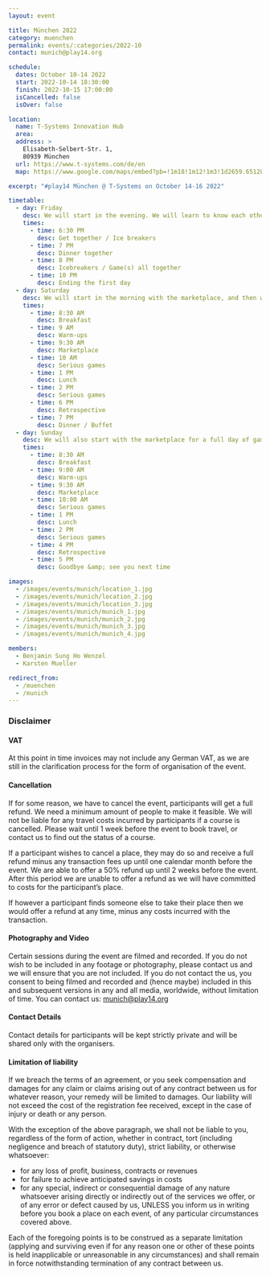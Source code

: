 ```yaml
---
layout: event

title: München 2022
category: muenchen
permalink: events/:categories/2022-10
contact: munich@play14.org

schedule:
  dates: October 10-14 2022
  start: 2022-10-14 18:30:00
  finish: 2022-10-15 17:00:00
  isCancelled: false
  isOver: false

location:
  name: T-Systems Innovation Hub
  area:
  address: >
    Elisabeth-Selbert-Str. 1, 
    80939 München
  url: https://www.t-systems.com/de/en
  map: https://www.google.com/maps/embed?pb=!1m18!1m12!1m3!1d2659.651283342336!2d11.590651316095562!3d48.194069979227876!2m3!1f0!2f0!3f0!3m2!1i1024!2i768!4f13.1!3m3!1m2!1s0x479e7415f48f145d%3A0x6c377604c3717130!2sT-Systems!5e0!3m2!1sen!2slu!4v1579341362536!5m2!1sen!2slu

excerpt: "#play14 München @ T-Systems on October 14-16 2022"

timetable:
  - day: Friday
    desc: We will start in the evening. We will learn to know each other and share a nice dinner all together. All times are approximated.
    times:
      - time: 6:30 PM
        desc: Get together / Ice breakers
      - time: 7 PM
        desc: Dinner together
      - time: 8 PM
        desc: Icebreakers / Game(s) all together
      - time: 10 PM
        desc: Ending the first day
  - day: Saturday
    desc: We will start in the morning with the marketplace, and then we will play games all day long. All times are approximated.
    times:
      - time: 8:30 AM
        desc: Breakfast
      - time: 9 AM
        desc: Warm-ups
      - time: 9:30 AM
        desc: Marketplace
      - time: 10 AM
        desc: Serious games
      - time: 1 PM
        desc: Lunch
      - time: 2 PM
        desc: Serious games
      - time: 6 PM
        desc: Retrospective
      - time: 7 PM
        desc: Dinner / Buffet
  - day: Sunday
    desc: We will also start with the marketplace for a full day of games. Whoever needs to catch a plane can leave earlier. All times are approximated.
    times:
      - time: 8:30 AM
        desc: Breakfast
      - time: 9:00 AM
        desc: Warm-ups
      - time: 9:30 AM
        desc: Marketplace
      - time: 10:00 AM
        desc: Serious games
      - time: 1 PM
        desc: Lunch
      - time: 2 PM
        desc: Serious games
      - time: 4 PM
        desc: Retrospective
      - time: 5 PM
        desc: Goodbye &amp; see you next time

images:
  - /images/events/munich/location_1.jpg
  - /images/events/munich/location_2.jpg
  - /images/events/munich/location_3.jpg
  - /images/events/munich/munich_1.jpg
  - /images/events/munich/munich_2.jpg
  - /images/events/munich/munich_3.jpg
  - /images/events/munich/munich_4.jpg

members:
  - Benjamin Sung Ho Wenzel
  - Karsten Mueller

redirect_from:
  - /muenchen
  - /munich
---
```


### Disclaimer

#### VAT

At this point in time invoices may not include any German VAT, as we are still in the clarification process for the form of organisation of the event.

#### Cancellation

If for some reason, we have to cancel the event, participants will get a full refund. We need a minimum amount of people to make it feasible. We will not be liable for any travel costs incurred by participants if a course is cancelled. Please wait until 1 week before the event to book travel, or contact us to find out the status of a course.

If a participant wishes to cancel a place, they may do so and receive a full refund minus any transaction fees up until one calendar month before the event. We are able to offer a 50% refund up until 2 weeks before the event. After this period we are unable to offer a refund as we will have committed to costs for the participant’s place.

If however a participant finds someone else to take their place then we would offer a refund at any time, minus any costs incurred with the transaction.

#### Photography and Video

Certain sessions during the event are filmed and recorded. If you do not wish to be included in any footage or photography, please contact us and we will ensure that you are not included. If you do not contact the us, you consent to being filmed and recorded and (hence maybe) included in this and subsequent versions in any and all media, worldwide, without limitation of time. You can contact us: munich@play14.org

#### Contact Details

Contact details for participants will be kept strictly private and will be shared only with the organisers.

#### Limitation of liability

If we breach the terms of an agreement, or you seek compensation and damages for any claim or claims arising out of any contract between us for whatever reason, your remedy will be limited to damages. Our liability will not exceed the cost of the registration fee received, except in the case of injury or death or any person.

With the exception of the above paragraph, we shall not be liable to you, regardless of the form of action, whether in contract, tort (including negligence and breach of statutory duty), strict liability, or otherwise whatsoever:

- for any loss of profit, business, contracts or revenues
- for failure to achieve anticipated savings in costs
- for any special, indirect or consequential damage of any nature whatsoever arising directly or indirectly out of the services we offer, or of any error or defect caused by us, UNLESS you inform us in writing before you book a place on each event, of any particular circumstances covered above.

Each of the foregoing points is to be construed as a separate limitation (applying and surviving even if for any reason one or other of these points is held inapplicable or unreasonable in any circumstances) and shall remain in force notwithstanding termination of any contract between us.
